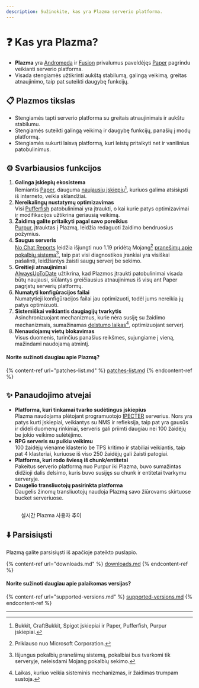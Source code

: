 ```yaml
---
description: Sužinokite, kas yra Plazma serverio platforma.
---
```


# ❓ Kas yra Plazma?

- **Plazma** yra [Andromeda](https://github.com/EarendelArchived/Andromeda) ir [Fusion](https://github.com/RuinedTechnologyUnify/Fusion) privalumus paveldėjęs [Paper](https://github.com/PaperMC/Paper) pagrindu veikianti serverio platforma.
- Visada stengiamės užtikrinti aukštą stabilumą, galingą veikimą, greitas atnaujinimo, taip pat suteikti daugybę funkcijų.

## 📋 Plazmos tikslas <a href="#id-1" id="id-1"></a>

- Stengiamės tapti serverio platforma su greitais atnaujinimais ir aukštu stabilumu.
- Stengiamės suteikti galingą veikimą ir daugybę funkcijų, panašių į modų platformą.
- Stengiamės sukurti laisvą platformą, kuri leistų pritaikyti net ir vanilinius patobulinimus.

## ⚙️ Svarbiausios funkcijos <a href="#id-2" id="id-2"></a>

1. **Galinga įskiepių ekosistema**\
   Remiantis [Paper](https://github.com/PaperMC/Paper), dauguma [naujausių įskiepių](#user-content-fn-1)[^1], kuriuos galima atsisiųsti iš interneto, veikia sklandžiai.
2. **Nereikalingų nustatymų optimizavimas**\
   Visi [Pufferfish](https://github.com/pufferfish-gg/Pufferfish) patobulinimai yra įtraukti, o kai kurie patys optimizavimai ir modifikacijos užtikrina geriausią veikimą.
3. **Žaidimą galite pritaikyti pagal savo poreikius**\
   [Purpur](https://github.com/PurpurMC/Purpur), įtrauktas į Plazmą, leidžia redaguoti žaidimo bendruosius požymius.
4. **Saugus serveris**\
   [No Chat Reports](https://github.com/Aizistral-Studios/No-Chat-Reports) leidžia išjungti nuo 1.19 pridėtą Mojang[^2] [pranešimų apie pokalbių sistema](#user-content-fn-3)[^3], taip pat visi diagnostikos įrankiai yra visiškai pašalinti, leidžiantys žaisti saugų serverį be sekimo.
5. **Greitieji atnaujinimai**\
   [AlwaysUpToDate](https://github.com/PlazmaMC/AlwaysUpToDate) užtikrina, kad Plazmos įtraukti patobulinimai visada būtų naujausi, siūlantys greičiausius atnaujinimus iš visų ant Paper pagrįstų serverių platformų.
6. **Numatyti konfigūracijos failai**\
   Numatytieji konfigūracijos failai jau optimizuoti, todėl jums nereikia jų patys optimizuoti.
7. **Sistemiškai veikiantis daugiagijų tvarkytis**\
   Asinchronizuojant mechanizmus, kurie nėra susiję su žaidimo mechanizmais, sumažinamas [delstumo laikas](#user-content-fn-4)[^4], optimizuojant serverį.
8. **Nenaudojamų vietų blokavimas**\
   Visus duomenis, turinčius panašius reikšmes, sujungiame į vieną, mažindami naudojamą atmintį.

#### Norite sužinoti daugiau apie Plazmą? <a href="#etc-1" id="etc-1"></a>

{% content-ref url="patches-list.md" %}
[patches-list.md](patches-list.md)
{% endcontent-ref %}

## ✨ Panaudojimo atvejai <a href="#id-3" id="id-3"></a>

- **Platforma, kuri tinkamai tvarko sudėtingus įskiepius**\
  Plazma naudojama plėtojant programuotojo [IPECTER](https://github.com/IPECTER) serverius. Nors yra patys kurti įskiepiai, veikiantys su NMS ir refleksija, taip pat yra gausūs ir dideli duomenų rinkiniai, serveris gali priimti daugiau nei 100 žaidėjų be jokio veikimo sulėtėjimo.
- **RPG serveris su puikiu veikimu**\
  100 žaidėjų viename klasterio be TPS kritimo ir stabiliai veikiantis, taip pat 4 klasteriai, kuriuose iš viso 250 žaidėjų gali žaisti patogiai.
- **Platforma, kuri rodo šviesą iš chunk/entitetai**\
  Pakeitus serverio platformą nuo Purpur iki Plazma, buvo sumažintas didžioji dalis delsimo, kuris buvo susijęs su chunk ir entitetai tvarkymu serveryje.
- **Daugelio transliuotojų pasirinkta platforma**\
  Daugelis žinomų transliuotojų naudoja Plazmą savo žiūrovams skirtuose bucket serveriuose.

<figure>
   <img src="https://badge.plazmamc.org/internal/bstats" alt="">
   
   <figcaption><p>실시간 Plazma 사용자 추이</p></figcaption>
</figure>

## ⬇️ Parsisiųsti

Plazmą galite parsisiųsti iš apačioje pateikto puslapio.

{% content-ref url="downloads.md" %}
[downloads.md](downloads.md)
{% endcontent-ref %}

#### Norite sužinoti daugiau apie palaikomas versijas?

{% content-ref url="supported-versions.md" %}
[supported-versions.md](supported-versions.md)
{% endcontent-ref %}

***

[^1]: Bukkit, CraftBukkit, Spigot įskiepiai ir Paper, Pufferfish, Purpur įskiepiai.

[^2]: Priklauso nuo Microsoft Corporation.

[^3]: Išjungus pokalbių pranešimų sistemą, pokalbiai bus tvarkomi tik serveryje, neleisdami Mojang pokalbių sekimo.

[^4]: Laikas, kuriuo veikia sisteminis mechanizmas, ir žaidimas trumpam sustoja.
